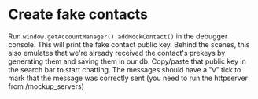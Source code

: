 # Create fake contacts

Run `window.getAccountManager().addMockContact()` in the debugger console. This will print the fake contact public key.
Behind the scenes, this also emulates that we're already received the contact's prekeys by generating them and saving them in our db.
Copy/paste that public key in the search bar to start chatting.
The messages should have a "v" tick to mark that the message was correctly sent (you need to run the httpserver from /mockup_servers)
